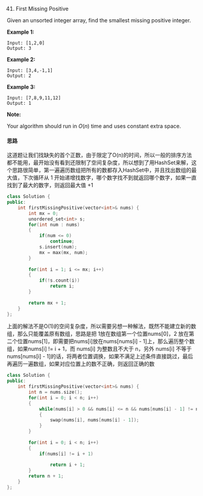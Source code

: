 41. First Missing Positive

Given an unsorted integer array, find the smallest missing positive integer.

**Example 1:**

```
Input: [1,2,0]
Output: 3
```

**Example 2:**

```
Input: [3,4,-1,1]
Output: 2
```

**Example 3:**

```
Input: [7,8,9,11,12]
Output: 1
```

**Note:**

Your algorithm should run in *O*(*n*) time and uses constant extra space.

#### 思路

这道题让我们找缺失的首个正数，由于限定了O(n)的时间，所以一般的排序方法都不能用，最开始没有看到还限制了空间复杂度，所以想到了用HashSet来解，这个思路很简单，第一遍遍历数组把所有的数都存入HashSet中，并且找出数组的最大值，下次循环从 1 开始递增找数字，哪个数字找不到就返回哪个数字，如果一直找到了最大的数字，则返回最大值 +1

```c++
class Solution {
public:
    int firstMissingPositive(vector<int>& nums) {
        int mx = 0;
        unordered_set<int> s;
        for(int num : nums)
        {
            if(num <= 0)
                continue;
            s.insert(num);
            mx = max(mx, num);
        }
        
        for(int i = 1; i <= mx; i++)
        {
            if(!s.count(i))
                return i;
        }
        
        return mx + 1;
    }
};
```

上面的解法不是O(1)的空间复杂度，所以需要另想一种解法，既然不能建立新的数组，那么只能覆盖原有数组，思路是把 1放在数组第一个位置nums[0]，2 放在第二个位置nums[1]，即需要把nums[i]放在nums[nums[i] - 1]上，那么遍历整个数组，如果nums[i] !=  i + 1，而 nums[i] 为整数且不大于 n，另外 nums[i] 不等于nums[nums[i] - 1]的话，将两者位置调换，如果不满足上述条件直接跳过，最后再遍历一遍数组，如果对应位置上的数不正确，则返回正确的数

```c++
class Solution {
public:
    int firstMissingPositive(vector<int>& nums) {
        int n = nums.size();
        for(int i = 0; i < n; i++)
        {
            while(nums[i] > 0 && nums[i] <= n && nums[nums[i] - 1] != nums[i])
            {
                swap(nums[i], nums[nums[i] - 1]);
            }
        }
        
        for(int i = 0; i < n; i++)
        {
            if(nums[i] != i + 1)
                
                return i + 1;
        }
        return n + 1;
    }
};
```

